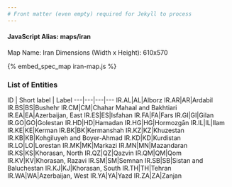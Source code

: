 ```yaml
---
# Front matter (even empty) required for Jekyll to process
---
```


#### JavaScript Alias: maps/iran

Map Name: Iran
Dimensions (Width x Height): 610x570



{% embed_spec_map iran-map.js %}

### List of Entities

ID | Short label | Label
---|---|---|---
IR.AL|AL|Alborz
IR.AR|AR|Ardabil
IR.BS|BS|Bushehr
IR.CM|CM|Chahar Mahaal and Bakhtiari
IR.EA|EA|Azerbaijan, East
IR.ES|ES|Isfahan
IR.FA|FA|Fars
IR.GI|GI|Gilan
IR.GO|GO|Golestan
IR.HD|HD|Hamadan
IR.HG|HG|Hormozgān
IR.IL|IL|Ilam
IR.KE|KE|Kerman
IR.BK|BK|Kermanshah
IR.KZ|KZ|Khuzestan
IR.KB|KB|Kohgiluyeh and Boyer-Ahmad
IR.KD|KD|Kurdistan
IR.LO|LO|Lorestan
IR.MK|MK|Markazi
IR.MN|MN|Mazandaran
IR.KS|KS|Khorasan, North
IR.QZ|QZ|Qazvin
IR.QM|QM|Qom
IR.KV|KV|Khorasan, Razavi
IR.SM|SM|Semnan
IR.SB|SB|Sistan and Baluchestan
IR.KJ|KJ|Khorasan, South
IR.TH|TH|Tehran
IR.WA|WA|Azerbaijan, West
IR.YA|YA|Yazd
IR.ZA|ZA|Zanjan